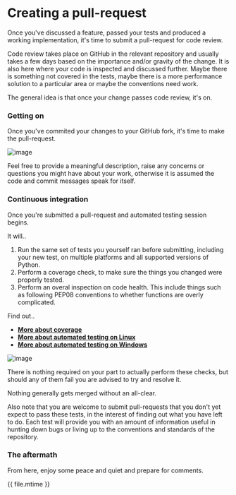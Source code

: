 # Creating a pull-request

Once you've discussed a feature, passed your tests and produced a working implementation, it's time to submit a pull-request for code review.

Code review takes place on GitHub in the relevant repository and usually takes a few days based on the importance and/or gravity of the change. It is also here where your code is inspected and discussed further. Maybe there is something not covered in the tests, maybe there is a more performance solution to a particular area or maybe the conventions need work.

The general idea is that once your change passes code review, it's on.

### Getting on

Once you've commited your changes to your GitHub fork, it's time to make the pull-request.

![image](https://cloud.githubusercontent.com/assets/2152766/11125115/0d4ec57c-8960-11e5-8e3a-1fa0419a898e.png)

Feel free to provide a meaningful description, raise any concerns or questions you might have about your work, otherwise it is assumed the code and commit messages speak for itself.

### Continuous integration

Once you're submitted a pull-request and automated testing session begins.

It will..

1. Run the same set of tests you yourself ran before submitting, including your new test, on multiple platforms and all supported versions of Python.
2. Perform a coverage check, to make sure the things you changed were properly tested.
3. Perform an overal inspection on code health. This include things such as following PEP08 conventions to whether functions are overly complicated.

Find out..

- [**More about coverage**](https://coverage.readthedocs.org/en/coverage-4.0.2/)
- [**More about automated testing on Linux**](travis-ci.org)
- [**More about automated testing on Windows**](www.appveyor.com)

![image](https://cloud.githubusercontent.com/assets/2152766/11125629/efab66d0-8962-11e5-8676-c51943656d1e.png)

There is nothing required on your part to actually perform these checks, but should any of them fail you are advised to try and resolve it.

Nothing generally gets merged without an all-clear.

Also note that you are welcome to submit pull-requests that you don't yet expect to pass these tests, in the interest of finding out what you have left to do. Each test will provide you with an amount of information useful in hunting down bugs or living up to the conventions and standards of the repository.

### The aftermath

From here, enjoy some peace and quiet and prepare for comments.

<div class="modified-date">{{ file.mtime }}</div>
